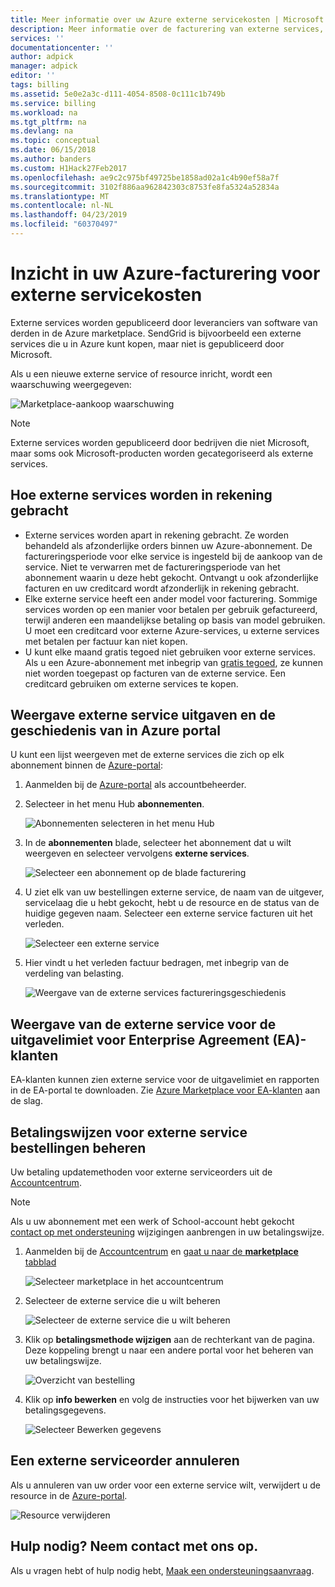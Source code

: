```yaml
---
title: Meer informatie over uw Azure externe servicekosten | Microsoft Docs
description: Meer informatie over de facturering van externe services, voorheen bekend als Marketplace, kosten in rekening gebracht in Azure.
services: ''
documentationcenter: ''
author: adpick
manager: adpick
editor: ''
tags: billing
ms.assetid: 5e0e2a3c-d111-4054-8508-0c111c1b749b
ms.service: billing
ms.workload: na
ms.tgt_pltfrm: na
ms.devlang: na
ms.topic: conceptual
ms.date: 06/15/2018
ms.author: banders
ms.custom: H1Hack27Feb2017
ms.openlocfilehash: ae9c2c975bf49725be1858ad02a1c4b90ef58a7f
ms.sourcegitcommit: 3102f886aa962842303c8753fe8fa5324a52834a
ms.translationtype: MT
ms.contentlocale: nl-NL
ms.lasthandoff: 04/23/2019
ms.locfileid: "60370497"
---
```

# <a name="understand-your-azure-billing-for-external-service-charges"></a>Inzicht in uw Azure-facturering voor externe servicekosten
Externe services worden gepubliceerd door leveranciers van software van derden in de Azure marketplace. SendGrid is bijvoorbeeld een externe services die u in Azure kunt kopen, maar niet is gepubliceerd door Microsoft.

Als u een nieuwe externe service of resource inricht, wordt een waarschuwing weergegeven:

![Marketplace-aankoop waarschuwing](./media/billing-understand-your-azure-marketplace-charges/marketplace-warning.PNG)

> [!NOTE]
> Externe services worden gepubliceerd door bedrijven die niet Microsoft, maar soms ook Microsoft-producten worden gecategoriseerd als externe services.
> 
> 

## <a name="how-external-services-are-billed"></a>Hoe externe services worden in rekening gebracht
- Externe services worden apart in rekening gebracht. Ze worden behandeld als afzonderlijke orders binnen uw Azure-abonnement. De factureringsperiode voor elke service is ingesteld bij de aankoop van de service. Niet te verwarren met de factureringsperiode van het abonnement waarin u deze hebt gekocht. Ontvangt u ook afzonderlijke facturen en uw creditcard wordt afzonderlijk in rekening gebracht.
- Elke externe service heeft een ander model voor facturering. Sommige services worden op een manier voor betalen per gebruik gefactureerd, terwijl anderen een maandelijkse betaling op basis van model gebruiken. U moet een creditcard voor externe Azure-services, u externe services met betalen per factuur kan niet kopen.
- U kunt elke maand gratis tegoed niet gebruiken voor externe services. Als u een Azure-abonnement met inbegrip van [gratis tegoed](https://azure.microsoft.com/pricing/spending-limits/), ze kunnen niet worden toegepast op facturen van de externe service. Een creditcard gebruiken om externe services te kopen.

## <a name="view-external-service-spending-and-history-in-the-azure-portal"></a>Weergave externe service uitgaven en de geschiedenis van in Azure portal
U kunt een lijst weergeven met de externe services die zich op elk abonnement binnen de [Azure-portal](https://portal.azure.com/): 

1. Aanmelden bij de [Azure-portal](https://portal.azure.com/) als accountbeheerder.
2. Selecteer in het menu Hub **abonnementen**.
   
    ![Abonnementen selecteren in het menu Hub](./media/billing-understand-your-azure-marketplace-charges/sub-button.png) 
3. In de **abonnementen** blade, selecteer het abonnement dat u wilt weergeven en selecteer vervolgens **externe services**.
   
    ![Selecteer een abonnement op de blade facturering](./media/billing-understand-your-azure-marketplace-charges/select-sub-external-services.png)
4. U ziet elk van uw bestellingen externe service, de naam van de uitgever, servicelaag die u hebt gekocht, hebt u de resource en de status van de huidige gegeven naam. Selecteer een externe service facturen uit het verleden.
   
    ![Selecteer een externe service](./media/billing-understand-your-azure-marketplace-charges/external-service-blade2.png)
5. Hier vindt u het verleden factuur bedragen, met inbegrip van de verdeling van belasting.
   
    ![Weergave van de externe services factureringsgeschiedenis](./media/billing-understand-your-azure-marketplace-charges/billing-overview-blade.png)

## <a name="view-external-service-spending-for-enterprise-agreement-ea-customers"></a>Weergave van de externe service voor de uitgavelimiet voor Enterprise Agreement (EA)-klanten
EA-klanten kunnen zien externe service voor de uitgavelimiet en rapporten in de EA-portal te downloaden. Zie [Azure Marketplace voor EA-klanten](https://ea.azure.com/helpdocs/azureMarketplace) aan de slag.

## <a name="manage-payment-methods-for-external-service-orders"></a>Betalingswijzen voor externe service bestellingen beheren
Uw betaling updatemethoden voor externe serviceorders uit de [Accountcentrum](https://account.windowsazure.com/).

> [!NOTE]
> Als u uw abonnement met een werk of School-account hebt gekocht [contact op met ondersteuning](https://portal.azure.com/?#blade/Microsoft_Azure_Support/HelpAndSupportBlade) wijzigingen aanbrengen in uw betalingswijze.
> 
> 

1. Aanmelden bij de [Accountcentrum](https://account.windowsazure.com/) en [gaat u naar de **marketplace** tabblad](https://account.windowsazure.com/Store)
   
    ![Selecteer marketplace in het accountcentrum](./media/billing-understand-your-azure-marketplace-charges/select-marketplace.png)
2. Selecteer de externe service die u wilt beheren
   
    ![Selecteer de externe service die u wilt beheren](./media/billing-understand-your-azure-marketplace-charges/select-ext-service.png)
3. Klik op **betalingsmethode wijzigen** aan de rechterkant van de pagina. Deze koppeling brengt u naar een andere portal voor het beheren van uw betalingswijze.
   
    ![Overzicht van bestelling](./media/billing-understand-your-azure-marketplace-charges/change-payment.PNG)
4. Klik op **info bewerken** en volg de instructies voor het bijwerken van uw betalingsgegevens.
   
    ![Selecteer Bewerken gegevens](./media/billing-understand-your-azure-marketplace-charges/edit-info.png)

## <a name="cancel-an-external-service-order"></a>Een externe serviceorder annuleren
Als u annuleren van uw order voor een externe service wilt, verwijdert u de resource in de [Azure-portal](https://portal.azure.com).

![Resource verwijderen](./media/billing-understand-your-azure-marketplace-charges/deleteMarketplaceOrder.PNG)

## <a name="need-help-contact-us"></a>Hulp nodig? Neem contact met ons op.

Als u vragen hebt of hulp nodig hebt, [Maak een ondersteuningsaanvraag](https://go.microsoft.com/fwlink/?linkid=2083458).

